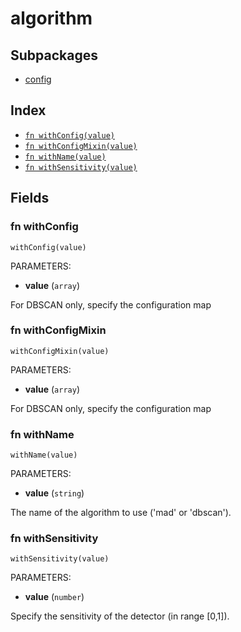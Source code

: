 # algorithm



## Subpackages

* [config](config.md)

## Index

* [`fn withConfig(value)`](#fn-withconfig)
* [`fn withConfigMixin(value)`](#fn-withconfigmixin)
* [`fn withName(value)`](#fn-withname)
* [`fn withSensitivity(value)`](#fn-withsensitivity)

## Fields

### fn withConfig

```jsonnet
withConfig(value)
```

PARAMETERS:

* **value** (`array`)

For DBSCAN only, specify the configuration map
### fn withConfigMixin

```jsonnet
withConfigMixin(value)
```

PARAMETERS:

* **value** (`array`)

For DBSCAN only, specify the configuration map
### fn withName

```jsonnet
withName(value)
```

PARAMETERS:

* **value** (`string`)

The name of the algorithm to use ('mad' or 'dbscan').
### fn withSensitivity

```jsonnet
withSensitivity(value)
```

PARAMETERS:

* **value** (`number`)

Specify the sensitivity of the detector (in range [0,1]).